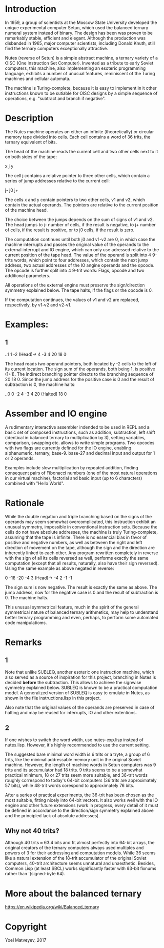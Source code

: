 # Introduction

In 1959, a group of scientists at the Moscow State University developed the unique experimental computer Setun, which used the balanced ternary numeral system instead of binary. The design has been was proven to be remarkably stable, efficient and elegant. Although the production was disbanded in 1965, major computer scientists, including Donald Knuth, still find the ternary computers exceptionally attractive.

Nutes (reverse of Setun) is a simple abstract machine, a ternary variety of a OISC (One Instruction Set Computer). Invented as a tribute to early Soviet computers,  this machine, also implementing an esoteric programming language, exhibits a number of unusual features, reminiscent of the Turing machines and cellular automata.

The machine is Turing-complete, because it is easy to implement in it other instructions known to be sutiable for OISC designs by a simple sequence of operations, e.g. "subtract and branch if negative".

# Description

The Nutes machine operates on either an infinite (theoretically) or circular memory tape divided into cells. Each cell contains a word of 36 trits, the ternary equivalent of bits.

The head of the machine reads the current cell and two other cells next to it on both sides of the tape:

x j y

The cell j contains a relative pointer to three other cells, which contain a series of jump addresses relative to the current cell:

j- j0 j+

The cells x and y contain pointers to two other cells, v1 and v2, which contain the actual operands. The pointers are relative to the current position of the machine head.

The choice between the jumps depends on the sum of signs of v1 and v2. The head jumps to j- number of cells, if the result is negative, to j+ number of cells, if the result is positive, or to j0 cells, if the result is zero. 

The computation continues until both j0 and v1-v2 are 0, in which case the machine interrupts and passes the original value of the operands to the external interrupt and IO engine, which can only use adressed relative to the current position of the tape head. The value of the operand is split into 4 9-trits words, which point to four addresses, which contain the next jump address, two actual addresses of the IO angine operands and the opcode. The opcode is further split into 4 9-trit words: Flags, opcode and two additional parameters.

All operations of the external engine must preserve the sign/direction symmetry explained below. The tape halts, if the flags or the opcode is 0.

If the computation continues, the values of v1 and v2 are replaced, respectively, by v1-v2 and v2-v1.

# Examples:

## 1 

..1 1 -2 (Head)-> 4 -3 4 20 18 0

The head reads two operand pointers, both located by -2 cells to the left of its current location. The sign sum of the operands, both being 1, is positive (1+1). The indirect branching pointer directs to the branching sequence of 20 18 0. Since the jump address for the positive case is 0 and the result of subtraction is 0, the machine halts:

..0 0 -2 4 -3 4 20 (Halted) 18 0

# Assember and IO engine

A rudimentary interactive assembler indended to be used in REPL and a basic set of composed instructions, such as addition, subtraction, left shift (identical in balanced ternary to multiplication by 3), setting variables, comparison, swapping etc. allows to write simple programs. Two opcodes with two flags are currently defined for the IO engine, enabling alphanumeric, ternary, base-9. base-27 and decimal input and output for 1 or 2 operands.

Examples include slow multiplication by repeated addition, finding consequent pairs of Fibonacci numbers (one of the most natural operations in our virtual machine), factorial and basic input (up to 6 characters) combined with "Hello World".

# Rationale

While the double negation and triple branching based on the signs of the operands may seem somewhat overcomplicated, this instruction exhibit an unusual symmetry, impossible in conventional instruction sets. Because the cells do not have absolute addresses, the machine is truly Turing-complete, assuming that the tape is infinite. There is no essencial bias in favor of positive and negative numbers, as well as between the right and left direction of movement on the tape, although the sign and the direction are inherently linked to each other. Any program rewritten completely in reverse with the sign of all its cells reversed as well, performs exactly the same computation (except that all results, naturally, also have their sign reversed). Using the same example as above negated in reverse:

0 -18 -20 -4 3 (Head)-> -4 2 -1 -1

The sign sum is now negative. The result is exactly the same as above. The jump address, now for the negative case is 0 and the result of subtraction is 0. The machine halts.  

This unusual symmetrical feature, much in the spirit of the general symmetrical nature of balanced ternary arithmetics, may help to understand better ternary programming and even, perhaps, to perform some automated code manipulatioms.

# Remarks

## 1

Note that unlike SUBLEQ, another esoteric one instruction machine, which also served as a source of inspiration for this project, branching in Nutes is decided **before** the subtraction. This allows to achieve the signwise symmetry explained below. SUBLEQ is known to be a practical computation model. A generalized version of SUBLEQ is easy to emulate in Nutes, as shown in the file instructions.lisp in this project.

Also note that the original values of the operands are preserved in case of halting and may be reused for interrupts, IO and other extentions.

## 2

If one wishes to switch the word width, use nutes-exp.lisp instead of nutes.lisp. However, it's highly recommended to use the current setting.

The suggested bare minimal word width is 6 trits or a tryte, a group of 6 trits, like the minimal addressable memory unit in the original Soviet machine. However, the length of machine words in Setun computers was 9 trits and its accumulator had 18 trits. 9 trits seems to be a somewhat practical minimum, 18 or 27 trits seem more suitable, and 36-trit words roughly correspond to today's 64-bit computers (36 trits are approximately 57 bits), while 48-trit words corespond to approximately 76 bits.

After a series of practical experiments, the 36-trit has been chosen as the most suitable, fitting nicely into 64-bit vectors. It also works well with the IO engine and other future extensions (work in progress, every detail of it must be defined in accordance to the direction/sign symmetry explained above and the principled lack of absolute addresses). 

## Why not 40 trits?

Although 40 trits ≈ 63.4 bits and fit almost perfectly into 64-bit arrays, the original creators of the ternary computers always used multiples and powers of 3 for their addressing and computation models. While 36 seems like a natural extension of the 18-trit accumulator of the original Soviet computers, 40-trit architecture seems unnatural and unaesthetic. Besides, Common Lisp (at least SBCL) works significantly faster with 63-bit fixnums rather than '(signed-byte 64).

# More about the balanced ternary

https://en.wikipedia.org/wiki/Balanced_ternary

# Copyright

Yoel Matveyev, 2017
